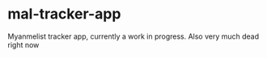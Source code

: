 # mal-tracker-app
Myanmelist tracker app, currently a work in progress. Also very much dead right now
